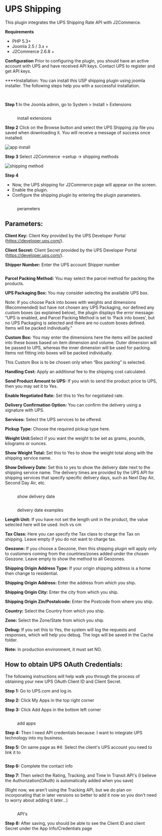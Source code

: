 # UPS Shipping

This plugin integrates the UPS Shipping Rate API with J2Commerce.

**Requirements**

* PHP 5.3+
* Joomla 2.5 / 3.x +
* J2Commerce 2.6.8 +**‌**

**Configuration** Prior to configuring the plugin, you should have an active account with UPS and have received API keys. Contact UPS to register and get API keys.

**‌**Installation: You can install this USP shipping plugin using joomla installer. The following steps help you with a successful installation.

‌

**Step 1** In the Joomla admin, go to System > Install > Extensions

<figure><img src="../.gitbook/assets/app install1 (1).webp" alt=""><figcaption><p>install extensions</p></figcaption></figure>

**Step 2** Click on the Browse button and select the UPS Shipping zip file you saved when downloading it. You will receive a message of success once installed.

![app install](../.gitbook/assets/ups-download.webp)

**Step 3** Select J2Commerce ->setup -> shipping methods

![shipping method](<../.gitbook/assets/ups-setup-shipping (2).webp>)

**Step 4**

* Now, the UPS shipping for J2Commerce page will appear on the screen.
* Enable the plugin.
* Configure the shipping plugin by entering the plugin parameters.

<figure><img src="../.gitbook/assets/ups-perameters2.webp" alt=""><figcaption><p>perameters</p></figcaption></figure>

## Parameters:

**Client Key:** Client Key provided by the UPS Developer Portal (https://developer.ups.com/).

**Client Secret:** Client Secret provided by the UPS Developer Portal  (https://developer.ups.com/).

‌**Shipper Number:** Enter the UPS account Shipper number

<figure><img src="../.gitbook/assets/ups-perameters1 (1).webp" alt=""><figcaption></figcaption></figure>

‌**Parcel Packing Method:** You may select the parcel method for packing the products.

‌**UPS Packaging Box:** You may consider selecting the available UPS box.

Note: If you choose Pack into boxes with weights and dimensions (Recommended) but have not chosen any UPS Packaging, nor defined any custom boxes (as explained below), the plugin displays the error message: “UPS is enabled, and Parcel Packing Method is set to ‘Pack into boxes’, but no UPS Packaging is selected and there are no custom boxes defined. Items will be packed individually.”

‌**Custom Box:** You may enter the dimensions here the items will be packed into these boxes based on item dimension and volume. Outer dimension will be passed to UPS, whereas the inner dimension will be used for packing. Items not fitting into boxes will be packed individually.

This Custom Box is to be chosen only when “Box packing” is selected.

‌**Handling Cost:** Apply an additional fee to the shipping cost calculated.

‌**Send Product Amount to UPS:** If you wish to send the product price to UPS, then you may set it to Yes.

‌‌**Enable Negotiated Rate:** Set this to Yes for negotiated rate.

‌**Delivery Confirmation Option:** You can confirm the delivery using a signature with UPS.

‌**Services:** Select the UPS services to be offered.

‌**Pickup Type:** Choose the required pickup type here.‌

‌**Weight Unit:**&#x53;elect if you want the weight to be set as grams, pounds, kilograms or ounces.

‌**Show Weight Total:** Set this to Yes to show the weight total along with the shipping service name.

**Show Delivery Date:** Set this to yes to show the delivery date next to the shipping service name. The delivery times are provided by the UPS API for shipping services that specify specific delivery days, such as Next Day Air, Second Day Air, etc.

<figure><img src="../.gitbook/assets/ups-perameters4.webp" alt=""><figcaption><p>show delivery date</p></figcaption></figure>

<figure><img src="../.gitbook/assets/ups-perameters5 (2).webp" alt=""><figcaption><p>delivery date examples</p></figcaption></figure>

‌**Length Unit:** If you have not set the length unit in the product, the value selected here will be used. Inch vs cm

**Tax Class:** Here you can specify the Tax class to charge the Tax on shipping. Leave empty if you do not want to charge tax.

‌**Geozone:** If you choose a Geozone, then this shipping plugin will apply only to customers coming from the countries/zones added under the chosen Geozone. Leave empty to show the method to all Geozones.

**Shipping Origin Address Type:** If your origin shipping address is a home then change to residential.

‌‌**Shipping Origin Address:** Enter the address from which you ship.

‌**Shipping Origin City:** Enter the city from which you ship.

‌**Shipping Origin Zin/Postalcode:** Enter the Postcode from where you ship.

‌**Country:** Select the Country from which you ship.

**‌Zone:** Select the Zone/State from which you ship.

**Debug:** If you set this to Yes, the system will log the requests and responses, which will help you debug. The logs will be saved in the Cache folder.

**Note:** In production environment, it must set NO.

## How to obtain UPS OAuth Credentials:

The following instructions will help walk you through the process of obtaining your new UPS OAuth Client ID and Client Secret.&#x20;

**Step 1:** Go to UPS.com and log in.

**Step 2:** Click My Apps in the top right corner

**Step 3:** Click Add Apps in the bottom left corner

<figure><img src="../.gitbook/assets/ups-add-apps.webp" alt=""><figcaption><p>add apps</p></figcaption></figure>

**Step 4:** Then I need API credentials because: I want to integrate UPS technology into my business.

**Step 5:** On same page as #4: Select the client's UPS account you need to link it to

<figure><img src="../.gitbook/assets/ups-add-account.webp" alt=""><figcaption></figcaption></figure>

**Step 6:** Complete the contact info

**Step 7:** Then select the Rating, Tracking, and Time In Transit API's (I believe the Authorization(OAuth) is automatically added when you save)

(Right now, we aren't using the Tracking API, but we do plan on incorporating that in later versions so better to add it now so you don't need to worry about adding it later...)

<figure><img src="../.gitbook/assets/ups-api.webp" alt=""><figcaption><p>API's</p></figcaption></figure>

**Step 8:** After saving, you should be able to see the Client ID and client Secret under the App Info/Credentials page

<figure><img src="../.gitbook/assets/ups-approval.webp" alt=""><figcaption></figcaption></figure>
